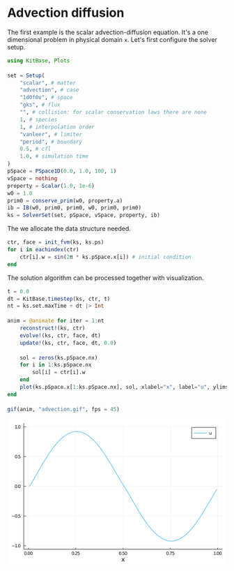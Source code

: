 # Advection diffusion

The first example is the scalar advection-diffusion equation.
It's a one dimensional problem in physical domain ``x``.
Let's first configure the solver setup.
```julia
using KitBase, Plots

set = Setup(
    "scalar", # matter
    "advection", # case
    "1d0f0v", # space
    "gks", # flux
    "", # collision: for scalar conservation laws there are none
    1, # species
    1, # interpolation order
    "vanleer", # limiter
    "period", # boundary
    0.5, # cfl
    1.0, # simulation time
)
pSpace = PSpace1D(0.0, 1.0, 100, 1)
vSpace = nothing
property = Scalar(1.0, 1e-6)
w0 = 1.0
prim0 = conserve_prim(w0, property.a)
ib = IB(w0, prim0, prim0, w0, prim0, prim0)
ks = SolverSet(set, pSpace, vSpace, property, ib)
```

The we allocate the data structure needed.
```julia
ctr, face = init_fvm(ks, ks.ps) 
for i in eachindex(ctr)
    ctr[i].w = sin(2π * ks.pSpace.x[i]) # initial condition
end
```

The solution algorithm can be processed together with visualization.
```julia
t = 0.0
dt = KitBase.timestep(ks, ctr, t)
nt = ks.set.maxTime ÷ dt |> Int

anim = @animate for iter = 1:nt
    reconstruct!(ks, ctr)
    evolve!(ks, ctr, face, dt)
    update!(ks, ctr, face, dt, 0.0)

    sol = zeros(ks.pSpace.nx)
    for i in 1:ks.pSpace.nx
        sol[i] = ctr[i].w
    end
    plot(ks.pSpace.x[1:ks.pSpace.nx], sol, xlabel="x", label="u", ylims=[-1, 1])
end

gif(anim, "advection.gif", fps = 45)
```

![](./assets/advection.gif)
